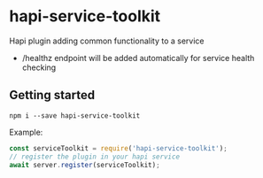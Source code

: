 # hapi-service-toolkit

Hapi plugin adding common functionality to a service

  * /healthz endpoint will be added automatically for service health checking

## Getting started

```
npm i --save hapi-service-toolkit
```

Example:

```javascript
const serviceToolkit = require('hapi-service-toolkit');
// register the plugin in your hapi service
await server.register(serviceToolkit);
````